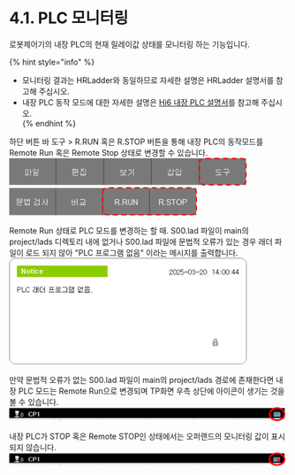 # 4.1. PLC 모니터링
로봇제어기의 내장 PLC의 현재 릴레이값 상태를 모니터링 하는 기능입니다.<br>

{% hint style="info" %}  
- 모니터링 결과는 HRLadder와 동일하므로 자세한 설명은 HRLadder 설명서를 참고해 주십시오.<br>
- 내장 PLC 동작 모드에 대한 자세한 설명은 [Hi6 내장 PLC 설명서](https://hrbook-hrc.web.app/#/view/doc-hi6-embedded-plc/korean/2-rc-setting/1-plc-mode-set)를  참고해 주십시오.  
{% endhint %}

하단 버튼 바 도구 > R.RUN 혹은 R.STOP 버튼을 통해 내장 PLC의 동작모드를 Remote Run 혹은 Remote Stop 상태로 변경할 수 있습니다.<br>
<img src="../_assets/f_btn_tool.png" width ="430"><br>
<img src="../_assets/f_btn_remote.png" width ="340"><br>

Remote Run 상태로 PLC 모드를 변경하는 할 때. S00.lad 파일이 main의 project/lads 디렉토리 내에 없거나 S00.lad 파일에 문법적 오류가 있는 경우 래더 파일이 로드 되지 않아 "PLC 프로그램 없음" 이라는 메시지를 출력합니다. <br>
<img src="../_assets/remote_run_error.png" width ="430"><br>

만약 문법적 오류가 없는 S00.lad 파일이 main의 project/lads 경로에 존재한다면 내장 PLC 모드는 Remote Run으로 변경되며 TP화면 우측 상단에 아이콘이 생기는 것을 볼 수 있습니다.<br>
<img src="../_assets/remote_run_header.png" width ="500"><br>


내장 PLC가 STOP 혹은 Remote STOP인 상태에서는 오퍼랜드의 모니터링 값이 표시되지 않습니다.<br>
<img src="../_assets/remote_stop_header.png" width ="500"><br><br>



